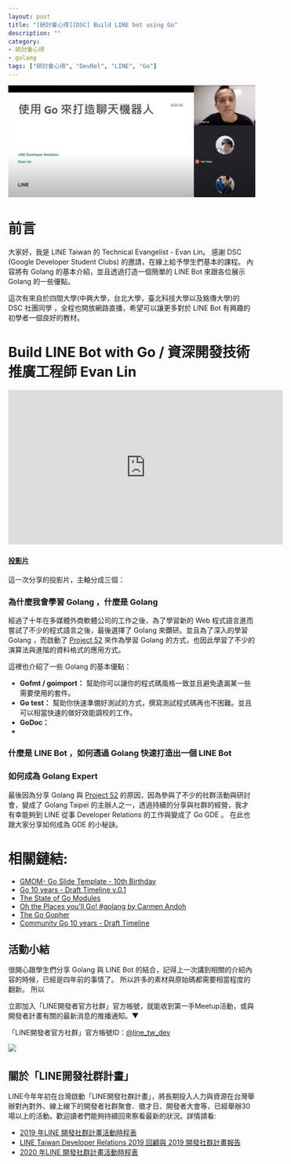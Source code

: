 ```yaml
---
layout: post
title: "[研討會心得][DSC] Build LINE bot using Go"
description: ""
category: 
- 研討會心得
- golang
tags: ["研討會心得", "DevRel", "LINE", "Go"]
---
```


![](../images/2020/0507.jpg)




# 前言

大家好，我是 LINE Taiwan 的 Technical Evangelist - Evan Lin。 感謝 DSC (Google Developer Student Clubs) 的邀請，在線上給予學生們基本的課程。 內容將有 Golang 的基本介紹，並且透過打造一個簡單的 LINE Bot 來跟各位展示 Golang 的一些優點。

這次有來自於四間大學(中興大學，台北大學，臺北科技大學以及銘傳大學)的 DSC 社團同學 ，全程也開放網路直播，希望可以讓更多對於 LINE Bot 有興趣的初學者一個良好的教材。



# Build LINE Bot with Go / 資深開發技術推廣工程師 Evan Lin

<iframe width="560" height="315" src="https://www.youtube.com/embed/60icDO767G8" frameborder="0" allow="accelerometer; autoplay; encrypted-media; gyroscope; picture-in-picture" allowfullscreen></iframe>



#### [投影片](https://speakerdeck.com/line_developers_tw/build-line-bot-with-go)



這一次分享的投影片，主軸分成三個：

### 為什麼我會學習 Golang ，什麼是 Golang

經過了十年在多媒體外商軟體公司的工作之後，為了學習新的 Web 程式語言進而嘗試了不少的程式語言之後，最後選擇了 Golang 來鑽研。並且為了深入的學習 Golang ，而啟動了 [Project 52](https://github.com/kkdai/project52) 來作為學習 Golang 的方式，也因此學習了不少的演算法與進階的資料格式的應用方式。

這裡也介紹了一些 Golang 的基本優點：

- **Gofmt / goimport：** 幫助你可以讓你的程式碼風格一致並且避免遺漏某一些需要使用的套件。
- **Go test：** 幫助你快速準備好測試的方式，撰寫測試程式碼再也不困難。並且可以相當快速的做好效能調校的工作。
- **GoDoc：**
- 



### 什麼是 LINE Bot ，如何透過 Golang 快速打造出一個 LINE Bot



### 如何成為 Golang Expert

最後因為分享 Golang 與 [Project 52](https://github.com/kkdai/project52) 的原因，因為參與了不少的社群活動與研討會，變成了 Golang Taipei 的主辦人之一，透過持續的分享與社群的經營，我才有幸能夠到 LINE 從事 Developer Relations 的工作與變成了 Go GDE  。 在此也跟大家分享如何成為 GDE 的小秘訣。



# 相關鏈結:

- [GMOM- Go Slide Template - 10th Birthday](https://docs.google.com/presentation/d/1R41dUVJXD4KF5TchbXk2qypg422HTvMvwsYHj72Hl7o/edit?usp=sharing)
- [Go 10 years - Draft Timeline v.0.1](https://docs.google.com/document/d/1Ap_Xhwtwq69ofDBGf1PqEKkhSMOVExrSvxZpUfa9iys/edit?usp=sharing)
- [The State of Go Modules](https://docs.google.com/presentation/d/1wARA15bsEoy1pKl4W9xjWRw_7ytiM_ZJ5ZbsfIY5F-A/edit?usp=sharing)
- [Oh the Places you'll Go! #golang by Carmen Andoh](https://docs.google.com/presentation/d/1XwGfBAdo2wzJHDL4QHCgJtslmx8VUcf3HtKnEyBx82M/edit?usp=sharing) 
- [The Go Gopher](https://blog.golang.org/gopher)
- [Community Go 10 years - Draft Timeline](https://docs.google.com/document/d/1Ap_Xhwtwq69ofDBGf1PqEKkhSMOVExrSvxZpUfa9iys/edit?usp=sharing)







## 活動小結

很開心跟學生們分享 Golang 與 LINE Bot 的結合，記得上一次講到相關的介紹內容的時候，已經是四年前的事情了。 所以許多的素材與原始碼都需要相當程度的翻新。 所以



立即加入「LINE開發者官方社群」官方帳號，就能收到第一手Meetup活動，或與開發者計畫有關的最新消息的推播通知。▼

「LINE開發者官方社群」官方帳號ID：[@line_tw_dev](https://lin.ee/s5RsZHo)

![](http://www.evanlin.com/images/2020/line-tw-dev-qr.png)

## 關於「LINE開發社群計畫」

LINE今年年初在台灣啟動「LINE開發社群計畫」，將長期投入人力與資源在台灣舉辦對內對外、線上線下的開發者社群聚會、徵才日、開發者大會等，已經舉辦30場以上的活動。歡迎讀者們能夠持續回來察看最新的狀況。詳情請看:

- [2019 年LINE 開發社群計畫活動時程表](https://engineering.linecorp.com/zh-hant/blog/line-taiwan-developer-relations-2019-plan/)
- [LINE Taiwan Developer Relations 2019 回顧與 2019 開發社群計畫報告](https://engineering.linecorp.com/zh-hant/blog/line-taiwan-developer-relations-2019/)
- [2020 年LINE 開發社群計畫活動時程表](https://engineering.linecorp.com/zh-hant/blog/2020-line-tw-devrel/)

